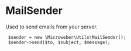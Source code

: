 # MailSender

Used to send emails from your server.



```
 $sender = new \Microweber\Utils\MailSender();
 $sender->send($to, $subject, $message);
```